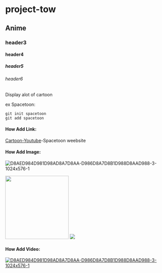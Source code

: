 # project-tow
## Anime
### header3
#### header4
##### header5
###### header6


Display alot of cartoon


ex Spacetoon:

```
git init spacetoon
git add spacetoon
```


#### How Add Link:
[Cartoon-Youtube](https://spacetoon.com/)-Spacetoon weebsite


#### How Add Image:
![D8AED984D981D98AD8A7D8AA-D986D8A7D8B1D988D8AAD988-3-1024x576-1](https://github.com/omar-IT/project-tow/assets/139554316/c73920c0-8be2-449e-85ce-97c337b3f50d)
<div>
<img src ="https://github.com/omar-IT/project-one/assets/139554316/b6634861-4da7-487b-b0bb-2fc7ffeb7209" width="200">
<img src="https://th.bing.com/th?id=OIP.izneqPfHzhjHYI5u-wunXgHaHa&w=250&h=250&c=8&rs=1&qlt=90&o=6&dpr=1.3&pid=3.1&rm=2">
</div>


#### How Add Video:

[![D8AED984D981D98AD8A7D8AA-D986D8A7D8B1D988D8AAD988-3-1024x576-1](https://github.com/omar-IT/project-tow/assets/139554316/c73920c0-8be2-449e-85ce-97c337b3f50d)](https://spacetoon.com/)
